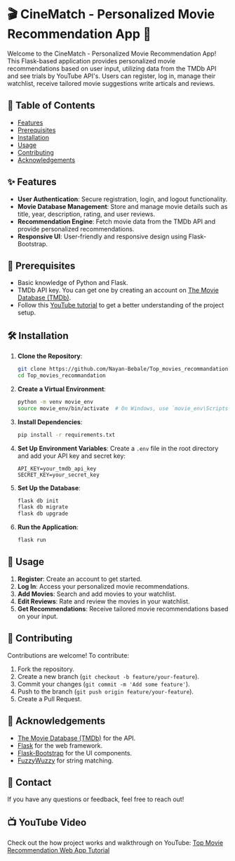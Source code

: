 # 🎬 CineMatch - Personalized Movie Recommendation App 🍿

Welcome to the CineMatch - Personalized Movie Recommendation App! This Flask-based application provides personalized movie recommendations based on user input, utilizing data from the TMDb API and see trials by YouTube API's. Users can register, log in, manage their watchlist, receive tailored movie suggestions write articals and reviews.

## 📑 Table of Contents
- [Features](#features)
- [Prerequisites](#prerequisites)
- [Installation](#installation)
- [Usage](#usage)
- [Contributing](#contributing)
- [Acknowledgements](#acknowledgements)

## ✨ Features
- **User Authentication**: Secure registration, login, and logout functionality.
- **Movie Database Management**: Store and manage movie details such as title, year, description, rating, and user reviews.
- **Recommendation Engine**: Fetch movie data from the TMDb API and provide personalized recommendations.
- **Responsive UI**: User-friendly and responsive design using Flask-Bootstrap.

## 🎥 Prerequisites
- Basic knowledge of Python and Flask.
- TMDb API key. You can get one by creating an account on [The Movie Database (TMDb)](https://www.themoviedb.org/).
- Follow this [YouTube tutorial](https://www.youtube.com/watch?v=1xtrIEwY_zY&t=793s) to get a better understanding of the project setup.

## 🛠 Installation

1. **Clone the Repository**:
    ```sh
    git clone https://github.com/Nayan-Bebale/Top_movies_recommandation.git
    cd Top_movies_recommandation
    ```

2. **Create a Virtual Environment**:
    ```sh
    python -m venv movie_env
    source movie_env/bin/activate  # On Windows, use `movie_env\Scripts\activate`
    ```

3. **Install Dependencies**:
    ```sh
    pip install -r requirements.txt
    ```

4. **Set Up Environment Variables**:
    Create a `.env` file in the root directory and add your API key and secret key:
    ```
    API_KEY=your_tmdb_api_key
    SECRET_KEY=your_secret_key
    ```

5. **Set Up the Database**:
    ```sh
    flask db init
    flask db migrate
    flask db upgrade
    ```

6. **Run the Application**:
    ```sh
    flask run
    ```

## 🚀 Usage

1. **Register**: Create an account to get started.
2. **Log In**: Access your personalized movie recommendations.
3. **Add Movies**: Search and add movies to your watchlist.
4. **Edit Reviews**: Rate and review the movies in your watchlist.
5. **Get Recommendations**: Receive tailored movie recommendations based on your input.

## 🤝 Contributing

Contributions are welcome! To contribute:

1. Fork the repository.
2. Create a new branch (`git checkout -b feature/your-feature`).
3. Commit your changes (`git commit -m 'Add some feature'`).
4. Push to the branch (`git push origin feature/your-feature`).
5. Create a Pull Request.

## 🙏 Acknowledgements

- [The Movie Database (TMDb)](https://www.themoviedb.org/) for the API.
- [Flask](https://flask.palletsprojects.com/) for the web framework.
- [Flask-Bootstrap](https://pythonhosted.org/Flask-Bootstrap/) for the UI components.
- [FuzzyWuzzy](https://github.com/seatgeek/fuzzywuzzy) for string matching.

## 📧 Contact

If you have any questions or feedback, feel free to reach out!

## 📺 YouTube Video

Check out the how project works and walkthrough on YouTube: [Top Movie Recommendation Web App Tutorial](https://www.youtube.com/watch?v=0lxi6SZL3u8)

